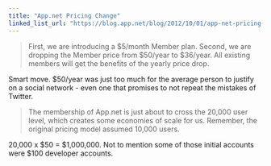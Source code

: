 ```yaml
---
title: "App.net Pricing Change"
linked_list_url: "https://blog.app.net/blog/2012/10/01/app-net-pricing-changes/"
---
```

<blockquote><p>
  First, we are introducing a $5/month Member plan. Second, we are dropping the Member price from $50/year to $36/year. All existing members will get the benefits of the yearly price drop.
</p></blockquote>
<p>Smart move. $50/year was just too much for the average person to justify on a social network - even one that promises to not repeat the mistakes of Twitter.</p>
<blockquote><p>
  The membership of App.net is just about to cross the 20,000 user level, which creates some economies of scale for us. Remember, the original pricing model assumed 10,000 users.
</p></blockquote>
<p>20,000 x $50 = $1,000,000. Not to mention some of those initial accounts were $100 developer accounts.</p>
